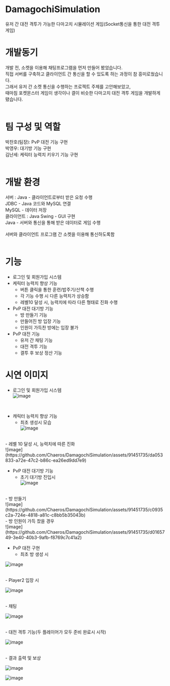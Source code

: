 # DamagochiSimulation
유저 간 대전 격투가 가능한 다마고치 시뮬레이션 게임(Socket통신을 통한 대전 격투 게임)
<br>

# 개발동기
개발 전, 소켓을 이용해 채팅프로그램을 먼저 만들어 봤었습니다.<br>
직접 서버를 구축하고 클라이언트 간 통신을 할 수 있도록 하는 과정이 참 흥미로웠습니다.<br>
그래서 유저 간 소켓 통신을 수행하는 프로젝트 주제를 고안해보았고,<br>
때마침 포켓몬스터 게임이 생각이나 결이 비슷한 다마고치 대전 격투 게임을 개발하게 됐습니다.<br>
<br>

# 팀 구성 및 역할
박찬호(팀장): PvP 대전 기능 구현<br>
박영우: 대기방 기능 구현<br>
김난세: 케릭터 능력치 키우기 기능 구현<br>
<br> 

# 개발 환경
서버 : Java - 클라이언트로부터 받은 요청 수행<br>
       JDBC - Java 코드와 MySQL 연결<br>
       MySQL - 데이터 저장<br>
클라이언트 : Java Swing - GUI 구현<br>
             Java - 서버와 통신을 통해 받은 데이터로 게임 수행<br>
<br>
서버와 클라이언트 프로그램 간 소켓을 이용해 통신하도록함<br>
<br>

# 기능
- 로그인 및 회원가입 시스템
- 케릭터 능력치 향상 기능
  - 버튼 클릭을 통한 훈련/밥주기/산책 수행
  - 각 기능 수행 시 다른 능력치가 상승함
  - 레벨10 달성 시, 능력치에 따라 다른 형태로 진화 수행
- PvP 대전 대기방 기능
  - 방 만들기 기능
  - 만들어진 방 입장 기능
  - 인원이 가득찬 방에는 입장 불가
- PvP 대전 기능
  - 유저 간 채팅 기능
  - 대전 격투 기능
  - 결투 후 보상 정산 기능

# 시연 이미지
- 로그인 및 회원가입 시스템<br>
![image](https://github.com/Chaeros/DamagochiSimulation/assets/91451735/47c79e58-95ac-4f31-9c9c-512d75bfee80)
<br>

- 캐릭터 능력치 향상 기능
  - 최초 생성시 모습<br>
![image](https://github.com/Chaeros/DamagochiSimulation/assets/91451735/6aa21c0a-412b-4c91-9ced-0bdcf21d4805)
<br>
  - 레벨 10 달성 시, 능력치에 따른 진화<br>
![image](https://github.com/Chaeros/DamagochiSimulation/assets/91451735/da053833-a72e-47c2-b86c-ea26ed9dd7e9)

<br>

- PvP 대전 대기방 기능
  - 초기 대기방 진입시<br>
![image](https://github.com/Chaeros/DamagochiSimulation/assets/91451735/b8eea390-4198-47df-87f4-c5e7279d9c73)

<br>
  - 방 만들기<br>
![image](https://github.com/Chaeros/DamagochiSimulation/assets/91451735/c0935c2a-724e-4818-a81c-c8bb5b35043b)

<br>
  - 방 인원이 가득 찼을 경우<br>
![image](https://github.com/Chaeros/DamagochiSimulation/assets/91451735/d0165749-3e40-40b3-9afb-f8769c7c41a2)

<br>

- PvP 대전 구현
  - 최초 방 생성 시<br>
  
![image](https://github.com/Chaeros/DamagochiSimulation/assets/91451735/10a1529d-aebd-4462-be83-ac79a9130cff)

<br>
  - Player2 입장 시<br>
  
![image](https://github.com/Chaeros/DamagochiSimulation/assets/91451735/0cd4358b-43d1-455b-a0ba-d34340d12ca4)

<br>
  - 채팅 <br>
  
![image](https://github.com/Chaeros/DamagochiSimulation/assets/91451735/7d9155e3-0471-4c70-90a5-c50ffc9d2aec)

<br>
  - 대전 격투 기능(두 플레이어가 모두 준비 완료시 시작)<br>
  
![image](https://github.com/Chaeros/DamagochiSimulation/assets/91451735/19bf5d60-8c2b-4e8f-b087-e3ef8e15eb8f)

<br>
  - 결과 출력 및 보상<br>
  
![image](https://github.com/Chaeros/DamagochiSimulation/assets/91451735/bc6d9cfa-e817-45d6-84da-44c73374479a)

![image](https://github.com/Chaeros/DamagochiSimulation/assets/91451735/629aaee4-2431-45ca-a196-1b01a1ca5047)

<br>

